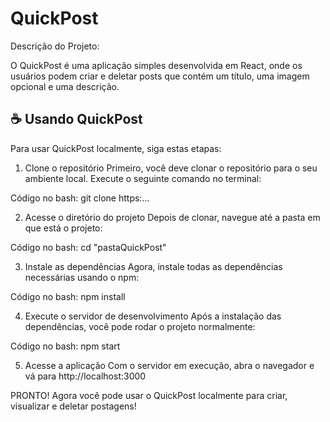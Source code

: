 # QuickPost

Descrição do Projeto:

O QuickPost é uma aplicação simples desenvolvida em React, onde os usuários podem criar e deletar posts que contém um título, uma imagem opcional e uma descrição.

## ☕ Usando QuickPost

Para usar QuickPost localmente, siga estas etapas:

1. Clone o repositório
Primeiro, você deve clonar o repositório para o seu ambiente local. Execute o seguinte comando no terminal:

Código no bash: git clone https:...

2. Acesse o diretório do projeto
Depois de clonar, navegue até a pasta em que está o projeto:

Código no bash: cd "pastaQuickPost"

3. Instale as dependências
Agora, instale todas as dependências necessárias usando o npm:

Código no bash: npm install

4. Execute o servidor de desenvolvimento
Após a instalação das dependências, você pode rodar o projeto normalmente:

Código no bash: npm start

5. Acesse a aplicação
Com o servidor em execução, abra o navegador e vá para http://localhost:3000

PRONTO! Agora você pode usar o QuickPost localmente para criar, visualizar e deletar postagens!
